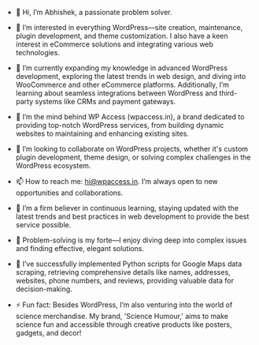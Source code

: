 - 👋 Hi, I’m Abhishek, a passionate problem solver.
- 👀 I’m interested in everything WordPress—site creation, maintenance, plugin development, and theme customization. I also have a keen interest in eCommerce solutions and integrating various web technologies.
- 🌱 I’m currently expanding my knowledge in advanced WordPress development, exploring the latest trends in web design, and diving into WooCommerce and other eCommerce platforms. Additionally, I’m learning about seamless integrations between WordPress and third-party systems like CRMs and payment gateways.
- 💼 I’m the mind behind WP Access (wpaccess.in), a brand dedicated to providing top-notch WordPress services, from building dynamic websites to maintaining and enhancing existing sites.
- 💞️ I’m looking to collaborate on WordPress projects, whether it's custom plugin development, theme design, or solving complex challenges in the WordPress ecosystem.
- 📫 How to reach me: hi@wpaccess.in. I’m always open to new opportunities and collaborations.
- 🌟 I’m a firm believer in continuous learning, staying updated with the latest trends and best practices in web development to provide the best service possible.
- 🧩 Problem-solving is my forte—I enjoy diving deep into complex issues and finding effective, elegant solutions.
- 🐍 I’ve successfully implemented Python scripts for Google Maps data scraping, retrieving comprehensive details like names, addresses, websites, phone numbers, and reviews, providing valuable data for decision-making.

- ⚡ Fun fact: Besides WordPress, I’m also venturing into the world of science merchandise. My brand, 'Science Humour,' aims to make science fun and accessible through creative products like posters, gadgets, and decor!


